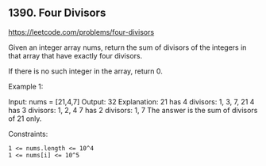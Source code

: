 ## 1390. Four Divisors

https://leetcode.com/problems/four-divisors

Given an integer array nums, return the sum of divisors of the integers in that array that have exactly four divisors.

If there is no such integer in the array, return 0.

Example 1:

Input: nums = [21,4,7]
Output: 32
Explanation:
21 has 4 divisors: 1, 3, 7, 21
4 has 3 divisors: 1, 2, 4
7 has 2 divisors: 1, 7
The answer is the sum of divisors of 21 only.

Constraints:

    1 <= nums.length <= 10^4
    1 <= nums[i] <= 10^5
